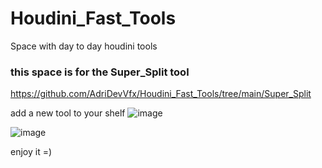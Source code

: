 # Houdini_Fast_Tools
Space with day to day houdini tools 

### this space is for the Super_Split tool
https://github.com/AdriDevVfx/Houdini_Fast_Tools/tree/main/Super_Split

add a new tool to your shelf 
![image](https://github.com/user-attachments/assets/9282fa06-5811-4870-b595-ecb99863e5f6)

![image](https://github.com/user-attachments/assets/5775742e-9045-4647-8c0e-3370e4163e74)

enjoy it =)
